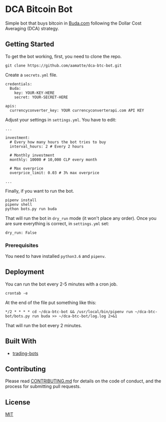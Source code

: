 # DCA Bitcoin Bot

Simple bot that buys bitcoin in [Buda.com](https://www.buda.com/chile) following the Dollar Cost Averaging (DCA) strategy.

## Getting Started

To get the bot working, first, you need to clone the repo.

```
git clone https://github.com/aamatte/dca-btc-bot.git
```

Create a `secrets.yml` file.

```
credentials:
  Buda:
    key: YOUR-KEY-HERE
    secret: YOUR-SECRET-HERE

apis:
  currencyconverter_key: YOUR currencyconverterapi.com API KEY
```

Adjust your settings in `settings.yml`. You have to edit:

```
...

investment:
  # Every how many hours the bot tries to buy
  interval_hours: 2 # Every 2 hours

  # Monthly investment
  monthly: 10000 # 10,000 CLP every month

  # Max overprice
  overprice_limit: 0.03 # 3% max overprice

...
```

Finally, if you want to run the bot.

```
pipenv install
pipenv shell
python bots.py run buda
```

That will run the bot in `dry_run` mode (it won't place any order). Once you are sure everything is correct, in `settings.yml` set:

```
dry_run: False
```

### Prerequisites

You need to have installed `python3.6` and `pipenv`.

## Deployment

You can run the bot every 2-5 minutes with a cron job.

```
crontab -e
```

At the end of the file put something like this:

```
*/2 * * * * cd ~/dca-btc-bot && /usr/local/bin/pipenv run ~/dca-btc-bot/bots.py run buda >> ~/dca-btc-bot/log.log 2>&1
```

That will run the bot every 2 minutes.

## Built With

* [trading-bots](https://github.com/budacom/trading-bots)

## Contributing

Please read [CONTRIBUTING.md](https://gist.github.com/PurpleBooth/b24679402957c63ec426) for details on the code of conduct, and the process for submitting pull requests.

## License

[MIT](https://opensource.org/licenses/MIT)